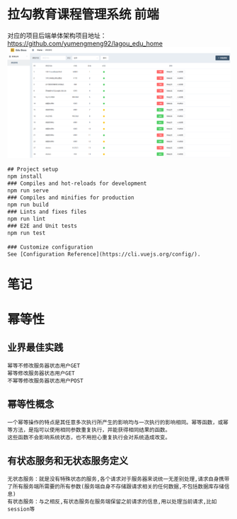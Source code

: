 # 拉勾教育课程管理系统 前端

对应的项目后端单体架构项目地址：https://github.com/yumengmeng92/lagou_edu_home
![alt 拉勾教育课程管理系统](images/拉勾教育课程管理系统.PNG "拉勾教育课程管理系统")

```shell
## Project setup
npm install
### Compiles and hot-reloads for development
npm run serve
### Compiles and minifies for production
npm run build
### Lints and fixes files
npm run lint
### E2E and Unit tests
npm run test

### Customize configuration
See [Configuration Reference](https://cli.vuejs.org/config/).
```


# 笔记
# 幂等性

## 业界最佳实践

    幂等不修改服务器状态用户GET
    幂等修改服务器状态用户GET
    不幂等修改服务器状态用户POST

## 幂等性概念

    一个幂等操作的特点是其任意多次执行所产生的影响均与一次执行的影响相同。幂等函数，或幂等方法，是指可以使用相同参数重复执行，并能获得相同结果的函数。
    这些函数不会影响系统状态，也不用担心重复执行会对系统造成改变。

## 有状态服务和无状态服务定义

    无状态服务：就是没有特殊状态的服务,各个请求对于服务器来说统一无差别处理,请求自身携带了所有服务端所需要的所有参数(服务端自身不存储跟请求相关的任何数据,不包括数据库存储信息)
    有状态服务：与之相反,有状态服务在服务端保留之前请求的信息,用以处理当前请求,比如session等